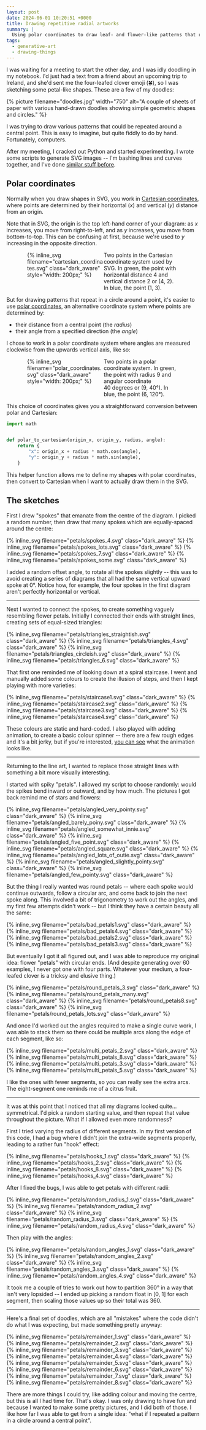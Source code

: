 ```yaml
---
layout: post
date: 2024-06-01 10:20:51 +0000
title: Drawing repetitive radial artworks
summary: |
  Using polar coordinates to draw leaf- and flower-like patterns that repeat in circles around a point.
tags:
  - generative-art
  - drawing-things
---
```

I was waiting for a meeting to start the other day, and I was idly doodling in my notebook.
I'd just had a text from a friend about an upcoming trip to Ireland, and she'd sent me the four-leafed clover emoji (🍀), so I was sketching some petal-like shapes.
These are a few of my doodles:

{%
  picture
  filename="doodles.jpg"
  width="750"
  alt="A couple of sheets of paper with various hand-drawn doodles showing simple geometric shapes and circles."
%}

I was trying to draw various patterns that could be repeated around a central point.
This is easy to imagine, but quite fiddly to do by hand.
Fortunately, computers.

After my meeting, I cracked out Python and started experimenting.
I wrote some scripts to generate SVG images -- I'm bashing lines and curves together, and I've done [similar stuff before](/2022/graph-generative-art/).

<style>
  /*
    By default, this is a grid that's four columns wide, but on narrow screens
    (i.e. mobile), I shrink it to two columns so it remains readable.

    I think I might do a checkerboard pattern on the 4-wide layout, and I want
    to retain that on the 2-wide layout, so I need to swap the 3rd/4th in every row.

    e.g. if I have

        X1 .2 X3 .4
        .5 X6 .7 X8

    then on the mobile layout I want

        X1 .2
        .4 X3
        X6 .5
        .7 X8

    I swap the orders with `grid-column` properties, then the `grid-auto-flow`
    stops there being gaps in the grid.
  */
  .grid_4up {
    max-width: 650px;
    margin-left:  auto;
    margin-right: auto;
    display: grid;
    grid-gap: calc(2 * var(--grid-gap));
    grid-template-columns: auto auto auto auto;
  }

  .grid_4up a {
    line-height: 0;
  }

  .grid_4up a:hover {
    background: none;
  }

  .grid_4up svg {
    max-width: 100%;
  }

  @media screen and (max-width: 500px) {
    .grid_4up {
      grid-template-columns: auto auto;
    }
  }

  @media screen and (max-width: 500px) {
    .checkerboard {
      grid-auto-flow: dense;
    }

    .checkerboard svg:nth-child(8n+3),
    .checkerboard a:nth-child(8n+3),
    .checkerboard svg:nth-child(8n+5),
    .checkerboard a:nth-child(8n+5),
    .checkerboard svg:nth-child(8n),
    .checkerboard a:nth-child(8n) {
      grid-column: 2 / 2;
    }

    .checkerboard svg:nth-child(8n+6),
    .checkerboard a:nth-child(8n+6),
    .checkerboard svg:nth-child(8n+7),
    .checkerboard a:nth-child(8n+7) {
      grid-column: 1 / 2;
    }
  }
</style>




<style>
  .coordinates {
    display: grid;
    grid-gap: calc(2 * var(--grid-gap));
    grid-template-columns: 200px auto;
    padding-left:  1em;
    padding-right: 1em;
  }

  @media screen and (max-width: 500px) {
    .coordinates {
      padding: 0;
    }
  }

  @media screen and (max-width: 400px) {
    .coordinates {
      grid-template-columns: auto;
    }
  }

  .coordinates figcaption {
    margin-top:    auto;
    margin-bottom: auto;
  }
</style>

## Polar coordinates

Normally when you draw shapes in SVG, you work in [Cartesian coordinates](https://en.wikipedia.org/wiki/Cartesian_coordinate_system), where points are determined by their horizontal (*x*) and vertical (*y*) distance from an origin.

Note that in SVG, the origin is the top left-hand corner of your diagram: as *x* increases, you move from right-to-left, and as *y* increases, you move from bottom-to-top.
This can be confusing at first, because we're used to *y* increasing in the opposite direction.

<figure class="coordinates">
  {%
    inline_svg
    filename="cartesian_coordinates.svg"
    class="dark_aware"
    style="width: 200px;"
  %}
  <figcaption>
    Two points in the Cartesian coordinate system used by SVG.
    In green, the point with horizontal distance 4 and vertical distance 2 or (4,&nbsp;2).
    In blue, the point (1,&nbsp;3).
  </figcaption>
</figure>

But for drawing patterns that repeat in a circle around a point, it's easier to use [polar coordinates](https://en.wikipedia.org/wiki/Polar_coordinate_system), an alternative coordinate system where points are determined by:

* their distance from a central point (the *radius*)
* their angle from a specified direction (the *angle*)

I chose to work in a polar coordinate system where angles are measured clockwise from the upwards vertical axis, like so:

<figure class="coordinates">
  {%
    inline_svg
    filename="polar_coordinates.svg"
    class="dark_aware"
    style="width: 200px;"
  %}
  <figcaption>
    Two points in a polar coordinate system.
    In green, the point with radius&nbsp;9 and angular coordinate 40&nbsp;degrees or (9,&nbsp;40°).
    In blue, the point (6,&nbsp;120°).
  </figcaption>
</figure>

This choice of coordinates gives you a straightforward conversion between polar and Cartesian:

```python
import math


def polar_to_cartesian(origin_x, origin_y, radius, angle):
    return {
        "x": origin_x + radius * math.cos(angle),
        "y": origin_y + radius * math.sin(angle),
    }
```

This helper function allows me to define my shapes with polar coordinates, then convert to Cartesian when I want to actually draw them in the SVG.





## The sketches

First I drew "spokes" that emanate from the centre of the diagram.
I picked a random number, then draw that many spokes which are equally-spaced around the centre:

<div class="grid_4up checkerboard">
  {%
    inline_svg
    filename="petals/spokes_4.svg"
    class="dark_aware"
  %}
  {%
    inline_svg
    filename="petals/spokes_lots.svg"
    class="dark_aware"
  %}
  {%
    inline_svg
    filename="petals/spokes_7.svg"
    class="dark_aware"
  %}
  {%
    inline_svg
    filename="petals/spokes_some.svg"
    class="dark_aware"
  %}
</div>

I added a random offset angle, to rotate all the spokes slightly -- this was to avoid creating a series of diagrams that all had the same vertical upward spoke at 0°.
Notice how, for example, the four spokes in the first diagram aren't perfectly horizontal or vertical.

---

Next I wanted to connect the spokes, to create something vaguely resembling flower petals.
Initially I connected their ends with straight lines, creating sets of equal-sized triangles:

<div class="grid_4up checkerboard">
  {%
    inline_svg
    filename="petals/triangles_straightish.svg"
    class="dark_aware"
  %}
  {%
    inline_svg
    filename="petals/triangles_4.svg"
    class="dark_aware"
  %}
  {%
    inline_svg
    filename="petals/triangles_circleish.svg"
    class="dark_aware"
  %}
  {%
    inline_svg
    filename="petals/triangles_6.svg"
    class="dark_aware"
  %}
</div>

That first one reminded me of looking down at a spiral staircase.
I went and manually added some colours to create the illusion of steps, and then I kept playing with more varieties:

<script>
    function animateStaircases() {
        document.querySelectorAll('#staircases svg').forEach(function(svg) {
            const fillValues =
                Array.from(svg.querySelectorAll('path'))
                    .map(path => path.getAttribute('fill'));
            svg.querySelectorAll('path').forEach(function(path) {
                const index = fillValues.indexOf(path.getAttribute('fill'));
                const animationElement = document.createElementNS('http://www.w3.org/2000/svg', 'animate');
                animationElement.setAttribute('attributeName', 'fill');
                animationElement.setAttribute('dur', '5s');
                animationElement.setAttribute('repeatCount', 'indefinite');
                if (index === 0) {
                    animationElement.setAttribute('values', fillValues.join('; '));
                } else if (index === fillValues.length - 1) {
                    animationElement.setAttribute('values', 
                        fillValues[fillValues.length - 1] + ';' +
                        fillValues.slice(0, index - 1).join('; ')
                    );
                } else {
                    animationElement.setAttribute('values', 
                        fillValues.slice(index, fillValues.length).join('; ') + ';' +
                        fillValues.slice(0, index).join('; ')
                    );
                }
                path.appendChild(animationElement);
            });
        });
    }
</script>

<div class="grid_4up checkerboard" id="staircases">
  {%
    inline_svg
    filename="petals/staircase1.svg"
    class="dark_aware"
  %}
  {%
    inline_svg
    filename="petals/staircase2.svg"
    class="dark_aware"
  %}
  {%
    inline_svg
    filename="petals/staircase3.svg"
    class="dark_aware"
  %}
  {%
    inline_svg
    filename="petals/staircase4.svg"
    class="dark_aware"
  %}
</div>

These colours are static and hard-coded.
I also played with adding animation, to create a basic colour spinner -- there are a few rough edges and it's a bit jerky, but if you're interested, <a onclick="javascript:animateStaircases()" href="#staircases">you can see</a> what the animation looks like.

---

Returning to the line art, I wanted to replace those straight lines with something a bit more visually interesting.

I started with spiky "petals".
I allowed my script to choose randomly: would the spikes bend inward or outward, and by how much.
The pictures I got back remind me of stars and flowers:

<div class="grid_4up checkerboard">
  {%
    inline_svg
    filename="petals/angled_very_pointy.svg"
    class="dark_aware"
  %}
  {%
    inline_svg
    filename="petals/angled_barely_poiny.svg"
    class="dark_aware"
  %}
  {%
    inline_svg
    filename="petals/angled_somewhat_innie.svg"
    class="dark_aware"
  %}
  {%
    inline_svg
    filename="petals/angled_five_point.svg"
    class="dark_aware"
  %}
  {%
    inline_svg
    filename="petals/angled_square.svg"
    class="dark_aware"
  %}
  {%
    inline_svg
    filename="petals/angled_lots_of_outie.svg"
    class="dark_aware"
  %}
  {%
    inline_svg
    filename="petals/angled_slightly_pointy.svg"
    class="dark_aware"
  %}
  {%
    inline_svg
    filename="petals/angled_few_pointy.svg"
    class="dark_aware"
  %}
</div>

But the thing I really wanted was round petals -- where each spoke would continue outwards, follow a circular arc, and come back to join the next spoke along.
This involved a bit of trigonometry to work out the angles, and my first few attempts didn't work -- but I think they have a certain beauty all the same:

<div class="grid_4up">
  {%
    inline_svg
    filename="petals/bad_petals1.svg"
    class="dark_aware"
  %}
  {%
    inline_svg
    filename="petals/bad_petals4.svg"
    class="dark_aware"
  %}
  {%
    inline_svg
    filename="petals/bad_petals2.svg"
    class="dark_aware"
  %}
  {%
    inline_svg
    filename="petals/bad_petals3.svg"
    class="dark_aware"
  %}  
</div>

But eventually I got it all figured out, and I was able to reproduce my original idea: flower "petals" with circular ends.
(And despite generating over 60 examples, I never got one with four parts.
Whatever your medium, a four-leafed clover is a tricksy and elusive thing.)

<div class="grid_4up checkerboard">
  {%
    inline_svg
    filename="petals/round_petals_3.svg"
    class="dark_aware"
  %}
  {%
    inline_svg
    filename="petals/round_petals_many.svg"
    class="dark_aware"
  %}
  {%
    inline_svg
    filename="petals/round_petals8.svg"
    class="dark_aware"
  %}
  {%
    inline_svg
    filename="petals/round_petals_lots.svg"
    class="dark_aware"
  %}  
</div>

And once I'd worked out the angles required to make a single curve work, I was able to stack them so there could be multiple arcs along the edge of each segment, like so:

<div class="grid_4up checkerboard">
  {%
    inline_svg
    filename="petals/multi_petals_2.svg"
    class="dark_aware"
  %}
  {%
    inline_svg
    filename="petals/multi_petals_8.svg"
    class="dark_aware"
  %}
  {%
    inline_svg
    filename="petals/multi_petals_3.svg"
    class="dark_aware"
  %}
  {%
    inline_svg
    filename="petals/multi_petals_5.svg"
    class="dark_aware"
  %}  
</div>

I like the ones with fewer segments, so you can really see the extra arcs.
The eight-segment one reminds me of a citrus fruit.

---

It was at this point that I noticed that all my diagrams looked quite… symmetrical.
I'd pick a random starting value, and then repeat that value throughout the picture.
What if I allowed even more randomness?

First I tried varying the radius of different segments.
In my first version of this code, I had a bug where I didn't join the extra-wide segments properly, leading to a rather fun "hook" effect:

<div class="grid_4up checkerboard">
  {%
    inline_svg
    filename="petals/hooks_1.svg"
    class="dark_aware"
  %}
  {%
    inline_svg
    filename="petals/hooks_2.svg"
    class="dark_aware"
  %}
  {%
    inline_svg
    filename="petals/hooks_8.svg"
    class="dark_aware"
  %}
  {%
    inline_svg
    filename="petals/hooks_4.svg"
    class="dark_aware"
  %}
</div>

After I fixed the bugs, I was able to get petals with different radii:

<div class="grid_4up checkerboard">
  {%
    inline_svg
    filename="petals/random_radius_1.svg"
    class="dark_aware"
  %}
  {%
    inline_svg
    filename="petals/random_radius_2.svg"
    class="dark_aware"
  %}
  {%
    inline_svg
    filename="petals/random_radius_3.svg"
    class="dark_aware"
  %}
  {%
    inline_svg
    filename="petals/random_radius_4.svg"
    class="dark_aware"
  %}
</div>

Then play with the angles:

<div class="grid_4up checkerboard">
  {%
    inline_svg
    filename="petals/random_angles_1.svg"
    class="dark_aware"
  %}
  {%
    inline_svg
    filename="petals/random_angles_2.svg"
    class="dark_aware"
  %}
  {%
    inline_svg
    filename="petals/random_angles_3.svg"
    class="dark_aware"
  %}
  {%
    inline_svg
    filename="petals/random_angles_4.svg"
    class="dark_aware"
  %}
</div>

It took me a couple of tries to work out how to partition 360° in a way that isn't very lopsided -- I ended up picking a random float in [0,&nbsp;1] for each segment, then scaling those values up so their total was 360.

---

Here's a final set of doodles, which are all "mistakes" where the code didn't do what I was expecting, but made something pretty anyway:

<div class="grid_4up checkerboard">
  {%
    inline_svg
    filename="petals/remainder_1.svg"
    class="dark_aware"
  %}
  {%
    inline_svg
    filename="petals/remainder_2.svg"
    class="dark_aware"
  %}
  {%
    inline_svg
    filename="petals/remainder_3.svg"
    class="dark_aware"
  %}
  {%
    inline_svg
    filename="petals/remainder_4.svg"
    class="dark_aware"
  %}
  {%
    inline_svg
    filename="petals/remainder_5.svg"
    class="dark_aware"
  %}
  {%
    inline_svg
    filename="petals/remainder_6.svg"
    class="dark_aware"
  %}
  {%
    inline_svg
    filename="petals/remainder_7.svg"
    class="dark_aware"
  %}
  {%
    inline_svg
    filename="petals/remainder_8.svg"
    class="dark_aware"
  %}
</div>

There are more things I could try, like adding colour and moving the centre, but this is all I had time for.
That's okay.
I was only drawing to have fun and because I wanted to make some pretty pictures, and I did both of those.
I like how far I was able to get from a single idea: "what if I repeated a pattern in a circle around a central point".

